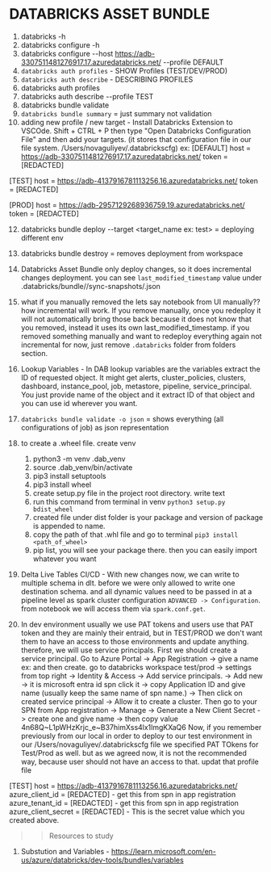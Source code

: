 # DATABRICKS ASSET BUNDLE

1.  databricks -h
2.  databricks configure -h
3.  databricks configure --host https://adb-3307511481276917.17.azuredatabricks.net/ --profile DEFAULT
4.  `databricks auth profiles` - SHOW Profiles (TEST/DEV/PROD)
6.  `databricks auth describe` - DESCRIBING PROFILES
7.  databricks auth profiles
8.  databricks auth describe --profile TEST
9. databricks bundle validate
10. `databricks bundle summary` = just summary not validation
11. adding new profile / new target - Install Databricks Extension to VSCOde. Shift + CTRL + P then type "Open Databricks Configuration File" and then add your targets. (it stores that configuration file in our file system. /Users/novaguliyev/.databrickscfg)  ex:
[DEFAULT]
host  = https://adb-3307511481276917.17.azuredatabricks.net/
token = [REDACTED]

[TEST]
host = https://adb-4137916781113256.16.azuredatabricks.net/
token = [REDACTED]

[PROD]
host = https://adb-2957129268936759.19.azuredatabricks.net/
token = [REDACTED] 

12. databricks bundle deploy --target <target_name ex: test> = deploying different env
13. databricks bundle destroy = removes deployment from workspace
14. Databricks Asset Bundle only deploy changes, so it does incremental changes deployment. 
    you can see `last_modified_timestamp` value under .databricks/bundle/<env>/sync-snapshots/<sometext>.json

15. what if you manually removed the lets say notebook from UI manually?? how incremental will work. If you remove manually, once you redeploy it will not automatically bring those back because it does not know that you removed, instead it uses its own last_modified_timestamp. 
if you removed something manually and want to redeploy everything again not incremental for now, just remove  `.databricks` folder from folders section.
16. Lookup Variables - In DAB lookup variables are the variables extract the ID of requested object. It might get alerts, cluster_policies, clusters, dashboard, instance_pool, job, metastore, pipeline, service_principal. You just provide name of the object and it extract ID of that object and you can use id wherever you want. 
17. `databricks bundle validate -o json` = shows everything (all configurations of job) as json representation
18. to create a .wheel file. create venv 
    1. python3 -m venv .dab_venv 
    2. source .dab_venv/bin/activate
    3. pip3 install setuptools
    4. pip3 install wheel
    5. create setup.py file in the project root directory. write text 
    6. run this command from terminal in venv `python3 setup.py bdist_wheel`
    7. created file under dist folder is your package and version of package is appended to name.
    8. copy the path of that .whl file and go to terminal `pip3 install <path_of_wheel>`
    9. pip list, you will see your package there. then you can easily import whatever you want
19. Delta Live Tables CI/CD - With new changes now, we can write to multiple schema in dlt. before we were only allowed to write one destination schema. and all dynamic values need to be passed in at a pipeline level as spark cluster configuration `ADVANCED -> Configuration`. from notebook we will access them via `spark.conf.get`.
11. In dev environment usually we use PAT tokens and users use that PAT token and they are mainly their entraid, but in TEST/PROD we don't want them to have an access to those environments and update anything. therefore, we will use service principals. First we should create a service principal. 
Go to Azure Portal -> App Registration -> give a name ex: <sp-databricks-prod-eus2> and then create. 
go to databricks workspace test/prod -> settings from top right -> Identity & Access -> Add service principals. -> Add new -> it is microsoft entra id spn click it -> copy Application ID and give name (usually keep the same name of spn name.) -> Then click on created service principal -> Allow it to create a cluster.
Then go to your SPN from App registration -> Manage -> Generate a New Client Secret -> create one and give name -> then copy value 4n68Q~L1pWHzKrjc_e~B37himXss4lx1lmgKXaQ6 
Now, if you remember previously from our local in order to deploy to our test environment in our 
/Users/novaguliyev/.databrickscfg file we specified PAT TOkens for Test/Prod as well. but as we agreed now, it is not the recommended way, because user should not have an access to that. 
updat that profile file

[TEST]
host = https://adb-4137916781113256.16.azuredatabricks.net/
azure_client_id = [REDACTED] - get this from spn in app registration
azure_tenant_id = [REDACTED] - get this from spn in app registration
azure_client_secret = [REDACTED] - This is the secret value which you created above.

>> Resources to study
1. Substution and Variables - https://learn.microsoft.com/en-us/azure/databricks/dev-tools/bundles/variables

